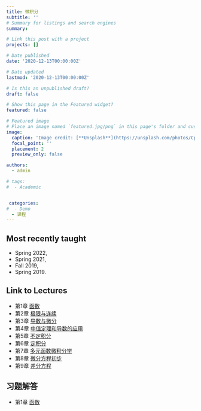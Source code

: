 ```yaml
---
title: 微积分
subtitle: ''
# Summary for listings and search engines
summary: 

# Link this post with a project
projects: []

# Date published
date: '2020-12-13T00:00:00Z'

# Date updated
lastmod: '2020-12-13T00:00:00Z'

# Is this an unpublished draft?
draft: false

# Show this page in the Featured widget?
featured: false

# Featured image
# Place an image named `featured.jpg/png` in this page's folder and customize its options here.
image:
  caption: 'Image credit: [**Unsplash**](https://unsplash.com/photos/CpkOjOcXdUY)'
  focal_point: ''
  placement: 2
  preview_only: false

authors:
  - admin

# tags:
#  - Academic


 categories:
#  - Demo
  - 课程
---
```


## Most recently taught
- Spring 2022,
- Spring 2021,
- Fall 2019,
- Spring 2019.

## Link to Lectures

- 第1章 [函数](ch1.pdf)
- 第2章 [极限与连续](ch2.pdf)
- 第3章 [导数与微分](ch3.pdf)
- 第4章 [中值定理和导数的应用](ch4.pdf)
- 第5章 [不定积分](ch5.pdf)
- 第6章 [定积分](ch6.pdf)
- 第7章 [多元函数微积分学](ch7.pdf)
- 第8章 [微分方程初步](ch8.pdf)
- 第9章 [差分方程](ch9.pdf)

## 习题解答
- 第1章 [函数](chap1.pdf)

